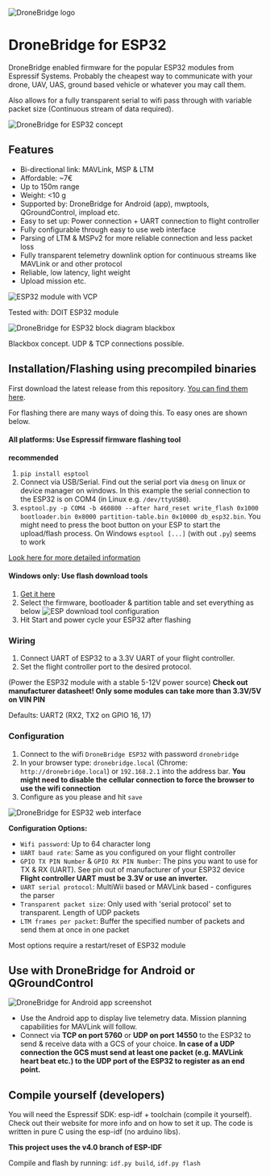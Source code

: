 ![DroneBridge logo](https://raw.githubusercontent.com/DroneBridge/ESP32/master/wiki/DroneBridgeLogo_text.png)

# DroneBridge for ESP32
DroneBridge enabled firmware for the popular ESP32 modules from Espressif Systems. Probably the cheapest way to
communicate with your drone, UAV, UAS, ground based vehicle or whatever you may call them.

Also allows for a fully transparent serial to wifi pass through with variable packet size
(Continuous stream of data required).

![DroneBridge for ESP32 concept](https://raw.githubusercontent.com/DroneBridge/ESP32/master/wiki/db_ESP32_setup.png)

## Features
-   Bi-directional link: MAVLink, MSP & LTM
-   Affordable: ~7€
-   Up to 150m range
-   Weight: <10 g
-   Supported by: DroneBridge for Android (app), mwptools, QGroundControl, impload etc.
-   Easy to set up: Power connection + UART connection to flight controller
-   Fully configurable through easy to use web interface
-   Parsing of LTM & MSPv2 for more reliable connection and less packet loss
-   Fully transparent telemetry downlink option for continuous streams like MAVLink or and other protocol
-   Reliable, low latency, light weight
-   Upload mission etc.

![ESP32 module with VCP](https://upload.wikimedia.org/wikipedia/commons/thumb/2/20/ESP32_Espressif_ESP-WROOM-32_Dev_Board.jpg/313px-ESP32_Espressif_ESP-WROOM-32_Dev_Board.jpg)

Tested with: DOIT ESP32 module

![DroneBridge for ESP32 block diagram blackbox](https://raw.githubusercontent.com/DroneBridge/ESP32/master/wiki/DroneBridgeForESP32Blackbox.png)

Blackbox concept. UDP & TCP connections possible.

## Installation/Flashing using precompiled binaries

First download the latest release from this repository.
[You can find them here](https://github.com/DroneBridge/ESP32/releases).

For flashing there are many ways of doing this. To easy ones are shown below.

#### All platforms: Use Espressif firmware flashing tool

**recommended**

1.  `pip install esptool`
2.  Connect via USB/Serial. Find out the serial port via `dmesg` on linux or device manager on windows.
  In this example the serial connection to the ESP32 is on COM4 (in Linux e.g. `/dev/ttyUSB0`).
3.  `esptool.py -p COM4 -b 460800 --after hard_reset write_flash 0x1000 bootloader.bin 0x8000 partition-table.bin 0x10000 db_esp32.bin`. You might need to press the boot button on your ESP to start the upload/flash process. On Windows `esptool [...]` (with out `.py`) seems to work

[Look here for more detailed information](https://github.com/espressif/esptool)

#### Windows only: Use flash download tools

1.  [Get it here](https://www.espressif.com/en/support/download/other-tools)
2.  Select the firmware, bootloader & partition table and set everything as below
   ![ESP download tool configuration](https://raw.githubusercontent.com/DroneBridge/ESP32/master/wiki/ESP32Flasher.PNG)
3.  Hit Start and power cycle your ESP32 after flashing

### Wiring

1.  Connect UART of ESP32 to a 3.3V UART of your flight controller.
2.  Set the flight controller port to the desired protocol.

(Power the ESP32 module with a stable 5-12V power source) **Check out manufacturer datasheet! Only some modules can
take more than 3.3V/5V on VIN PIN**

Defaults: UART2 (RX2, TX2 on GPIO 16, 17)

### Configuration
1.  Connect to the wifi `DroneBridge ESP32` with password `dronebridge`
2.  In your browser type: `dronebridge.local` (Chrome: `http://dronebridge.local`) or `192.168.2.1` into the address bar.
 **You might need to disable the cellular connection to force the browser to use the wifi connection**
3.  Configure as you please and hit `save`

![DroneBridge for ESP32 web interface](https://raw.githubusercontent.com/DroneBridge/ESP32/master/wiki/DroneBridge_for_ESP32_web_interface.png)

**Configuration Options:**
-   `Wifi password`: Up to 64 character long
-   `UART baud rate`: Same as you configured on your flight controller
-   `GPIO TX PIN Number` & `GPIO RX PIN Number`: The pins you want to use for TX & RX (UART). See pin out of manufacturer of your ESP32 device **Flight controller UART must be 3.3V or use an inverter.**
-   `UART serial protocol`: MultiWii based or MAVLink based - configures the parser
-   `Transparent packet size`: Only used with 'serial protocol' set to transparent. Length of UDP packets
-   `LTM frames per packet`: Buffer the specified number of packets and send them at once in one packet

Most options require a restart/reset of ESP32 module

## Use with DroneBridge for Android or QGroundControl
![DroneBridge for Android app screenshot](https://raw.githubusercontent.com/DroneBridge/ESP32/master/wiki/dp_app-map-2017-10-29-kleiner.png)

-   Use the Android app to display live telemetry data. Mission planning capabilities for MAVLink will follow.
-   Connect via **TCP on port 5760** or **UDP on port 14550** to the ESP32 to send & receive data with a GCS of your choice. **In case of a UDP connection the GCS must send at least one packet (e.g. MAVLink heart beat etc.) to the UDP port of the ESP32 to register as an end point.**

## Compile yourself (developers)

 You will need the Espressif SDK: esp-idf + toolchain (compile it yourself). Check out their website for more info and on how to set it up.
 The code is written in pure C using the esp-idf (no arduino libs).

 **This project uses the v4.0 branch of ESP-IDF**

 Compile and flash by running: `idf.py build`, `idf.py flash`
